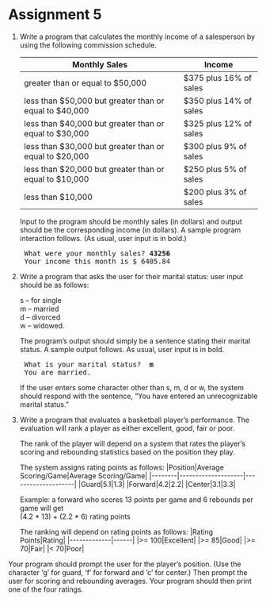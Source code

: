# Assignment 5
1) Write a program that calculates the monthly income of a salesperson by using the following commission schedule.

	|Monthly Sales|Income|
	|-------------|------|
	|greater than or equal to $50,000|$375 plus 16% of sales|
	|less than $50,000 but greater than or equal to $40,000|$350 plus 14% of sales|
	|less than $40,000 but greater than or equal to $30,000|$325 plus 12% of sales|
	|less than $30,000 but greater than or equal to $20,000|$300 plus 9% of sales|
	|less than $20,000 but greater than or equal to $10,000|$250 plus 5% of sales|
	|less than $10,000|$200 plus 3% of sales|

	Input to the program should be monthly sales (in dollars) and output should be the corresponding income (in dollars).  A sample program interaction follows.  (As usual, user input is in bold.)
	<pre>
	What were your monthly sales? <b>43256</b>
	Your income this month is $ 6405.84</pre>

2. Write a program that asks the user for their marital status: user input should be as follows:

	s – for single<br>
	m – married<br>
	d – divorced<br>
	w – widowed.

	The program’s output should simply be a sentence stating their marital status.  A sample output follows.  As usual, user input is in bold.
	<pre>
	What is your marital status?  <b>m</b>
	You are married.</pre>

	If the user enters some character other than s, m, d or w, the system should respond with the sentence, “You have entered an unrecognizable marital status.”
	
3. Write a program that evaluates a basketball player’s performance. The evaluation will rank a player as either excellent, good, fair or poor. 

	The rank of the player will depend on a system that rates the player’s scoring and rebounding statistics based on the position they play.

	The system assigns rating points as follows:
	|Position|Average Scoring/Game|Average Scoring/Game|
	|--------|--------------------|--------------------|
	|Guard|5.1|1.3|
	|Forward|4.2|2.2|
	|Center|3.1|3.3|

	Example: a forward who scores 13 points per game and 6 rebounds per game will get<br>
		(4.2 * 13) + (2.2 * 6) rating points

	The ranking will depend on rating points as follows:
	|Rating Points|Rating|
	|-------------|------|
	|>= 100|Excellent|
	|>= 85|Good|
	|>= 70|Fair|
	|< 70|Poor|

Your program should prompt the user for the player’s position. (Use the character ‘g’ for guard, ‘f’ for forward and ‘c’ for center.)  Then prompt the user for scoring and rebounding averages. Your program should then print one of the four ratings.
